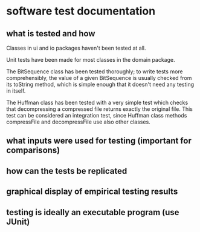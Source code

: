 # software test documentation

## what is tested and how

Classes in ui and io packages haven't been tested at all.

Unit tests have been made for most classes in the domain package.

The BitSequence class has been tested thoroughly; to write tests more comprehensibly, the value of a given BitSequence is usually checked from its toString method, which is simple enough that it doesn't need any testing in itself.

The Huffman class has been tested with a very simple test which checks that decompressing a compressed file returns exactly the original file. This test can be considered an integration test, since Huffman class methods compressFile and decompressFile use also other classes.

## what inputs were used for testing (important for comparisons)

## how can the tests be replicated

## graphical display of empirical testing results

## testing is ideally an executable program (use JUnit)
